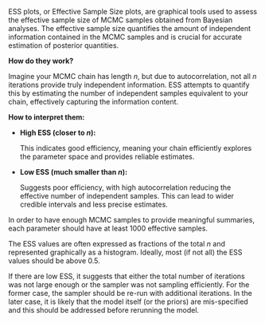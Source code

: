 ESS plots, or Effective Sample Size plots, are graphical tools used to
assess the effective sample size of MCMC samples obtained from
Bayesian analyses. The effective sample size quantifies the amount of
independent information contained in the MCMC samples and is crucial
for accurate estimation of posterior quantities.

**How do they work?**

Imagine your MCMC chain has length $n$, but due to autocorrelation, not
all $n$ iterations provide truly independent information. ESS attempts
to quantify this by estimating the number of independent samples
equivalent to your chain, effectively capturing the information
content. 

**How to interpret them:**

- **High ESS (closer to $n$):** 

    This indicates good efficiency, meaning your chain efficiently
    explores the parameter space and provides reliable estimates.
    
- **Low ESS (much smaller than $n$):** 

    Suggests poor efficiency, with high autocorrelation reducing the
    effective number of independent samples. This can lead to wider
    credible intervals and less precise estimates.
    
In order to have enough MCMC samples to provide meaningful summaries,
each parameter should have at least 1000 effective samples.

The ESS values are often expressed as fractions of the total $n$ and
represented graphically as a histogram. Ideally, most (if not all) the
ESS values should be above 0.5.

If there are low ESS, it suggests that either the total number of
iterations was not large enough or the sampler was not sampling
efficiently. For the former case, the sampler should be re-run with
additional iterations. In the later case, it is likely that the model
itself (or the priors) are mis-specified and this should be addressed
before rerunning the model.
